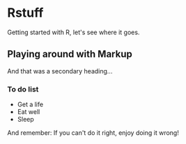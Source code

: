 # Rstuff
Getting started with R, let's see where it goes.

## Playing around with Markup
And that was a secondary heading...

### To do list
* Get a life
* Eat well
* Sleep 

And remember: If you can't do it right, enjoy doing it wrong!
